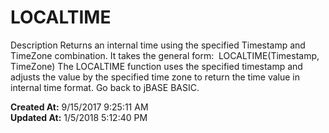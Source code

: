# LOCALTIME

Description Returns an internal time using the specified Timestamp and TimeZone combination. It takes the general form:  LOCALTIME(Timestamp, TimeZone) The LOCALTIME function uses the specified timestamp and adjusts the value by the specified time zone to return the time value in internal time format. Go back to jBASE BASIC.  

**Created At:** 9/15/2017 9:25:11 AM  
**Updated At:** 1/5/2018 5:12:40 PM  

